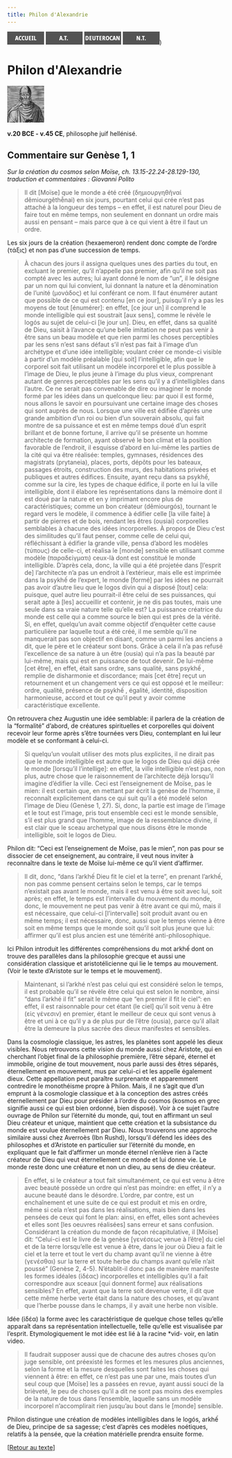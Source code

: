 ```yaml
---
title: Philon d'Alexandrie
---
```

[<img src="/images/accueil.png">](/)
[<img src="/images/ancientestament.png">](/pages/ancientestament.html)
[<img src="/images/deuterocanoniques.png">](/pages/deuterocanoniques.html)
[<img src="/images/nouveautestament.png">](/pages/nouveautestament.html))

# Philon d'Alexandrie

[<img src="/images/philondalexandrie.png">](https://fr.wikipedia.org/wiki/Philon_d'Alexandrie)

**v.20 BCE - v.45 CE**, philosophe juif hellénisé.


## Commentaire sur Genèse 1, 1 <a name="genese-1-1"></a>
*Sur la création du cosmos selon Moïse, ch. 13.15-22.24-28.129-130, traduction et commentaires : Giovanni Polito*

>Il dit [Moïse] que le monde a été créé (δημιουργηθῆναί dêmiourgêthễnai) en six jours, pourtant celui qui crée n’est pas attaché à la longueur des temps – en effet, il est naturel pour Dieu de faire tout en même temps, non seulement en donnant un ordre mais aussi en pensant  – mais parce que à ce qui vient à être il faut un ordre.

Les six jours de la création (hexaemeron) rendent donc compte de l’ordre (τάξις) et non pas d’une succession de temps.

>À chacun des jours il assigna quelques unes des parties du tout, en excluant le premier, qu’il n’appelle pas premier, afin qu’il ne soit pas compté avec les autres; lui ayant donné le nom de “un”, il le désigne par un nom qui lui convient, lui donnant la nature et la dénomination de l’unité (μονάδος) et lui conférant ce nom. Il faut énumérer autant que possible de ce qui est contenu [en ce jour], puisqu’il n’y a pas les moyens de tout [énumérer]: en effet, [ce jour un] il comprend le monde intelligible qui est soustrait [aux sens], comme le révèle le logós au sujet de celui-ci [le jour un]. Dieu, en effet, dans sa qualité de Dieu, saisit à l’avance qu’une belle imitation ne peut pas venir à être sans un beau modèle et que rien parmi les choses perceptibles par les sens n’est sans défaut s’il n’est pas fait à l’image d’un archétype et d’une idée intelligible; voulant créer ce monde-ci visible à partir d’un modèle préalable [qui soit] l’intelligible, afin que le corporel soit fait utilisant un modèle incorporel et le plus possible à l’image de Dieu, le plus jeune à l’image du plus vieux, comprenant autant de genres perceptibles par les sens qu’il y a d’intelligibles dans l’autre. Ce ne serait pas convenable de dire ou imaginer le monde formé par les idées dans un quelconque lieu: par quoi il est formé, nous allons le savoir en poursuivant une certaine image des choses qui sont auprès de nous. Lorsque une ville est édifiée d’après une grande ambition d’un roi ou bien d’un souverain absolu, qui fait montre de sa puissance et est en même temps doué d’un esprit brillant et de bonne fortune, il arrive qu’il se présente un homme architecte de formation, ayant observé le bon climat et la position favorable de l’endroit, il esquisse d’abord en lui-même les parties de la cité qui va être réalisée: temples, gymnases, résidences des magistrats (prytaneia), places, ports, dépôts pour les bateaux, passages étroits, construction des murs, des habitations privées et publiques et autres édifices. Ensuite, ayant reçu dans sa psykhế, comme sur la cire, les types de chaque édifice, il porte en lui la ville intelligible, dont il élabore les représentations dans la mémoire dont il est doué par la nature et en y imprimant encore plus de caractéristiques; comme un bon créateur (dêmiourgós), tournant le regard vers le modèle, il commence à édifier celle [la ville faite] à partir de pierres et de bois, rendant les êtres (ousiai) corporelles semblables à chacune des idées incorporelles. À propos de Dieu c’est des similitudes qu’il faut penser, comme celle de celui qui, réfléchissant à édifier la grande ville, pensa d’abord les modèles (τύπους) de celle-ci, et réalisa le [monde] sensible en utilisant comme modèle (παραδείγματι) ceux-là dont est constitué le monde intelligible. D’après cela, donc, la ville qui a été projetée dans [l’esprit de] l’architecte n’a pas un endroit à l’extérieur, mais elle est imprimée dans la psykhế de l’expert, le monde [formé] par les idées ne pourrait pas avoir d’autre lieu que le logos divin qui a disposé [tout] cela: puisque, quel autre lieu pourrait-il être celui de ses puissances, qui serait apte à [les] accueillir et contenir, je ne dis pas toutes, mais une seule dans sa vraie nature telle qu’elle est? La puissance créatrice du monde est celle qui a comme source le bien qui est près de la vérité. Si, en effet, quelqu’un avait comme objectif d’enquêter cette cause particulière par laquelle tout a été créé, il me semble qu’il ne manquerait pas son objectif en disant, comme un parmi les anciens a dit, que le père et le créateur sont bons. Grâce à cela il n’a pas refusé l’excellence de sa nature à un être (ousia) qui n’a pas la beauté par lui-même, mais qui est en puissance de tout devenir. De lui-même [cet être], en effet, était sans ordre, sans qualité, sans psykhế , remplie de disharmonie et discordance; mais [cet être] reçut un retournement et un changement vers ce qui est opposé et le meilleur: ordre, qualité, présence de psykhế , égalité, identité, disposition harmonieuse, accord et tout ce qu’il peut y avoir comme caractéristique excellente.

On retrouvera chez Augustin une idée semblable: il parlera de la création de la “formalité” d’abord, de créatures spirituelles et corporelles qui doivent recevoir leur forme après s’être tournées vers Dieu, contemplant en lui leur modèle et se conformant à celui-ci.

>Si quelqu’un voulait utiliser des mots plus explicites, il ne dirait pas que le monde intelligible est autre que le logos de Dieu qui déjà crée le monde [lorsqu’il l’intellige]: en effet, la ville intelligible n’est pas, non plus, autre chose que le raisonnement de l’architecte déjà lorsqu’il imagine d’édifier la ville. Ceci est l’enseignement de Moïse, pas le mien: il est certain que, en mettant par écrit la genèse de l’homme, il reconnaît explicitement dans ce qui suit qu’il a été modelé selon l’image de Dieu (Genèse 1, 27). Si, donc, la partie est image de l’image et le tout est l’image, pris tout ensemble ceci est le monde sensible, s’il est plus grand que l’homme, image de la ressemblance divine, il est clair que le sceau archetypal que nous disons être le monde intelligible, soit le logos de Dieu.

Philon dit: “Ceci est l’enseignement de Moïse, pas le mien”, non pas pour se dissocier de cet enseignement, au contraire, il veut nous inviter à reconnaître dans le texte de Moïse lui-même ce qu’il vient d’affirmer.

>Il dit, donc, “dans l’arkhế Dieu fit le ciel et la terre”, en prenant l’arkhế, non pas comme pensent certains selon le temps, car le temps n’existait pas avant le monde, mais il est venu à être soit avec lui, soit après; en effet, le temps est l’intervalle du mouvement du monde, donc, le mouvement ne peut pas venir à être avant ce qui mû, mais il est nécessaire, que celui-ci [l’intervalle] soit produit avant ou en même temps; il est nécessaire, donc, aussi que le temps vienne à être soit en même temps que le monde soit qu’il soit plus jeune que lui: affirmer qu’il est plus ancien est une témérité anti-philosophique.

Ici Philon introduit les différentes compréhensions du mot arkhế dont on trouve des parallèles dans la philosophie grecque et aussi une considération classique et aristotélicienne qui lie le temps au mouvement. (Voir le texte d’Aristote sur le temps et le mouvement).

>Maintenant, si l’arkhé n’est pas celui qui est considéré selon le temps, il est probable qu’il se révèle être celui qui est selon le nombre, ainsi “dans l’arkhé il fit” serait le même que “en premier il fit le ciel”: en effet, il est raisonnable pour cet étant (le ciel] qu’il soit venu à être (εἰς γένεσιν) en premier, étant le meilleur de ceux qui sont venus à être et uni à ce qu’il y a de plus pur de l’être (ousia), parce qu’il allait être la demeure la plus sacrée des dieux manifestes et sensibles.

Dans la cosmologie classique, les astres, les planètes sont appelé les dieux visibles. Nous retrouvons cette vision du monde aussi chez Aristote, qui en cherchant l’objet final de la philosophie première, l’être séparé, éternel et immobile, origine de tout mouvement, nous parle aussi des êtres séparés, éternellement en mouvement, mus par celui-ci et les appelle également dieux. Cette appellation peut paraître surprenante et apparemment contredire le monothéisme propre à Philon. Mais, il ne s’agit que d’un emprunt à la cosmologie classique et à la conception des astres créés éternellement par Dieu pour présider à l’ordre du cosmos (kosmos en grec signifie aussi ce qui est bien ordonné, bien disposé). Voir à ce sujet l’autre ouvrage de Philon sur l’éternité du monde, qui, tout en affirmant un seul Dieu créateur et unique, maintient que cette création et la subsistance du monde est voulue éternellement par Dieu. Nous trouverons une approche similaire aussi chez Averroès (Ibn Rushd), lorsqu’il défend les idées des philosophes et d’Aristote en particulier sur l’éternité du monde, en expliquant que le fait d’affirmer un monde éternel n’enlève rien à l’acte créateur de Dieu qui veut éternellement ce monde et lui donne vie. Le monde reste donc une créature et non un dieu, au sens de dieu créateur.

>En effet, si le créateur a tout fait simultanément, ce qui est venu à être avec beauté possède un ordre qui n’est pas moindre: en effet, il n’y a aucune beauté dans le désordre. L’ordre, par contre, est un enchaînement et une suite de ce qui est produit et mis en ordre, même si cela n’est pas dans les réalisations, mais bien dans les pensées de ceux qui font le plan: ainsi, en effet, elles sont achevées et elles sont [les oeuvres réalisées] sans erreur et sans confusion. Considérant la création du monde de façon récapitulative, il [Moïse] dit: “Celui-ci est le livre de la genèse [γενέσεως venue à l’être] du ciel et de la terre lorsqu’elle est venue à être, dans le jour où Dieu a fait le ciel et la terre et tout le vert du champ avant qu’il ne vienne à être (γενέσθαι) sur la terre et toute herbe du champs avant qu’elle n’ait poussé” (Genèse 2, 4-5). N’établit-il donc pas de manière manifeste les formes idéales (ἰδέας) incorporelles et intelligibles qu’il a fait correspondre aux sceaux [qui donnent forme] aux réalisations sensibles? En effet, avant que la terre soit devenue verte, il dit que cette même herbe verte était dans la nature des choses, et qu’avant que l’herbe pousse dans le champs, il y avait une herbe non visible.

Idée (ἰδέα) la forme avec les caractéristique de quelque chose telles qu’elle apparaît dans sa représentation intellectuelle, telle qu’elle est visualisée par l’esprit. Etymologiquement le mot idée est lié à la racine *vid- voir, en latin video.

>Il faudrait supposer aussi que de chacune des autres choses qu’on juge sensible, ont préexisté les formes et les mesures plus anciennes, selon la forme et la mesure desquelles sont faites les choses qui viennent à être: en effet, ce n’est pas une par une, mais toutes d’un seul coup que [Moïse] les a passées en revue, ayant aussi souci de la brièveté, le peu de choses qu’il a dit ne sont pas moins des exemples de la nature de tous dans l’ensemble, laquelle sans un modèle incorporel n’accomplirait rien jusqu’au bout dans le [monde] sensible.

Philon distingue une création de modèles intelligibles dans le logós, arkhế de Dieu, principe de sa sagesse; c’est d’après ces modèles noétiques, relatifs à la pensée, que la création matérielle prendra ensuite forme.

[[Retour au texte](/pages/ancientestament.html#genese-1-1)]